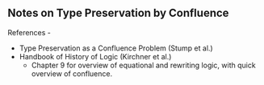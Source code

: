Notes on Type Preservation by Confluence
----------------------------------------

 References -
  * Type Preservation as a Confluence Problem (Stump et al.)
  * Handbook of History of Logic (Kirchner et al.)
      - Chapter 9 for overview of equational and rewriting logic, with quick
        overview of confluence.


